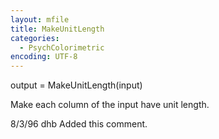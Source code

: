 ```yaml
---
layout: mfile
title: MakeUnitLength
categories:
  - PsychColorimetric
encoding: UTF-8
---
```


output = MakeUnitLength(input)

Make each column of the input have unit length.

8/3/96  dhb  Added this comment.